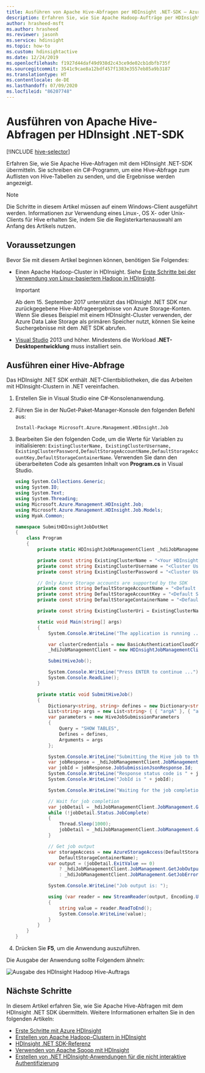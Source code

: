 ```yaml
---
title: Ausführen von Apache Hive-Abfragen per HDInsight .NET-SDK – Azure
description: Erfahren Sie, wie Sie Apache Hadoop-Aufträge per HDInsight .NET-SDK an Azure HDInsight Apache Hadoop übermitteln können.
author: hrasheed-msft
ms.author: hrasheed
ms.reviewer: jasonh
ms.service: hdinsight
ms.topic: how-to
ms.custom: hdinsightactive
ms.date: 12/24/2019
ms.openlocfilehash: f1927d44daf49d938d2c43ce9de02cb1dbfb735f
ms.sourcegitcommit: 3541c9cae8a12bdf457f1383e3557eb85a9b3187
ms.translationtype: HT
ms.contentlocale: de-DE
ms.lasthandoff: 07/09/2020
ms.locfileid: "86207748"
---
```

# <a name="run-apache-hive-queries-using-hdinsight-net-sdk"></a>Ausführen von Apache Hive-Abfragen per HDInsight .NET-SDK

[!INCLUDE [hive-selector](../../../includes/hdinsight-selector-use-hive.md)]

Erfahren Sie, wie Sie Apache Hive-Abfragen mit dem HDInsight .NET-SDK übermitteln. Sie schreiben ein C#-Programm, um eine Hive-Abfrage zum Auflisten von Hive-Tabellen zu senden, und die Ergebnisse werden angezeigt.

> [!NOTE]  
> Die Schritte in diesem Artikel müssen auf einem Windows-Client ausgeführt werden. Informationen zur Verwendung eines Linux-, OS X- oder Unix-Clients für Hive erhalten Sie, indem Sie die Registerkartenauswahl am Anfang des Artikels nutzen.

## <a name="prerequisites"></a>Voraussetzungen

Bevor Sie mit diesem Artikel beginnen können, benötigen Sie Folgendes:

* Einen Apache Hadoop-Cluster in HDInsight. Siehe [Erste Schritte bei der Verwendung von Linux-basiertem Hadoop in HDInsight](apache-hadoop-linux-tutorial-get-started.md).

    > [!IMPORTANT]  
    > Ab dem 15. September 2017 unterstützt das HDInsight .NET SDK nur zurückgegebene Hive-Abfrageergebnisse von Azure Storage-Konten. Wenn Sie dieses Beispiel mit einem HDInsight-Cluster verwenden, der Azure Data Lake Storage als primären Speicher nutzt, können Sie keine Suchergebnisse mit dem .NET SDK abrufen.

* [Visual Studio](https://visualstudio.microsoft.com/vs/community/) 2013 und höher. Mindestens die Workload **.NET-Desktopentwicklung** muss installiert sein.

## <a name="run-a-hive-query"></a>Ausführen einer Hive-Abfrage

Das HDInsight .NET SDK enthält .NET-Clientbibliotheken, die das Arbeiten mit HDInsight-Clustern in .NET vereinfachen.

1. Erstellen Sie in Visual Studio eine C#-Konsolenanwendung.

1. Führen Sie in der NuGet-Paket-Manager-Konsole den folgenden Befehl aus:

    ```console
    Install-Package Microsoft.Azure.Management.HDInsight.Job
    ```

1. Bearbeiten Sie den folgenden Code, um die Werte für Variablen zu initialisieren: `ExistingClusterName, ExistingClusterUsername, ExistingClusterPassword,DefaultStorageAccountName,DefaultStorageAccountKey,DefaultStorageContainerName`. Verwenden Sie dann den überarbeiteten Code als gesamten Inhalt von **Program.cs** in Visual Studio.

    ```csharp
    using System.Collections.Generic;
    using System.IO;
    using System.Text;
    using System.Threading;
    using Microsoft.Azure.Management.HDInsight.Job;
    using Microsoft.Azure.Management.HDInsight.Job.Models;
    using Hyak.Common;

    namespace SubmitHDInsightJobDotNet
    {
        class Program
        {
            private static HDInsightJobManagementClient _hdiJobManagementClient;

            private const string ExistingClusterName = "<Your HDInsight Cluster Name>";
            private const string ExistingClusterUsername = "<Cluster Username>";
            private const string ExistingClusterPassword = "<Cluster User Password>";

            // Only Azure Storage accounts are supported by the SDK
            private const string DefaultStorageAccountName = "<Default Storage Account Name>";
            private const string DefaultStorageAccountKey = "<Default Storage Account Key>";
            private const string DefaultStorageContainerName = "<Default Blob Container Name>";

            private const string ExistingClusterUri = ExistingClusterName + ".azurehdinsight.net";

            static void Main(string[] args)
            {
                System.Console.WriteLine("The application is running ...");

                var clusterCredentials = new BasicAuthenticationCloudCredentials { Username = ExistingClusterUsername, Password = ExistingClusterPassword };
                _hdiJobManagementClient = new HDInsightJobManagementClient(ExistingClusterUri, clusterCredentials);

                SubmitHiveJob();

                System.Console.WriteLine("Press ENTER to continue ...");
                System.Console.ReadLine();
            }

            private static void SubmitHiveJob()
            {
                Dictionary<string, string> defines = new Dictionary<string, string> { { "hive.execution.engine", "tez" }, { "hive.exec.reducers.max", "1" } };
                List<string> args = new List<string> { { "argA" }, { "argB" } };
                var parameters = new HiveJobSubmissionParameters
                {
                    Query = "SHOW TABLES",
                    Defines = defines,
                    Arguments = args
                };

                System.Console.WriteLine("Submitting the Hive job to the cluster...");
                var jobResponse = _hdiJobManagementClient.JobManagement.SubmitHiveJob(parameters);
                var jobId = jobResponse.JobSubmissionJsonResponse.Id;
                System.Console.WriteLine("Response status code is " + jobResponse.StatusCode);
                System.Console.WriteLine("JobId is " + jobId);

                System.Console.WriteLine("Waiting for the job completion ...");

                // Wait for job completion
                var jobDetail = _hdiJobManagementClient.JobManagement.GetJob(jobId).JobDetail;
                while (!jobDetail.Status.JobComplete)
                {
                    Thread.Sleep(1000);
                    jobDetail = _hdiJobManagementClient.JobManagement.GetJob(jobId).JobDetail;
                }

                // Get job output
                var storageAccess = new AzureStorageAccess(DefaultStorageAccountName, DefaultStorageAccountKey,
                    DefaultStorageContainerName);
                var output = (jobDetail.ExitValue == 0)
                    ? _hdiJobManagementClient.JobManagement.GetJobOutput(jobId, storageAccess) // fetch stdout output in case of success
                    : _hdiJobManagementClient.JobManagement.GetJobErrorLogs(jobId, storageAccess); // fetch stderr output in case of failure

                System.Console.WriteLine("Job output is: ");

                using (var reader = new StreamReader(output, Encoding.UTF8))
                {
                    string value = reader.ReadToEnd();
                    System.Console.WriteLine(value);
                }
            }
        }
    }
    ```

1. Drücken Sie **F5**, um die Anwendung auszuführen.

Die Ausgabe der Anwendung sollte Folgendem ähneln:

![Ausgabe des HDInsight Hadoop Hive-Auftrags](./media/apache-hadoop-use-hive-dotnet-sdk/hdinsight-hadoop-use-hive-net-sdk-output.png)

## <a name="next-steps"></a>Nächste Schritte

In diesem Artikel erfahren Sie, wie Sie Apache Hive-Abfragen mit dem HDInsight .NET SDK übermitteln. Weitere Informationen erhalten Sie in den folgenden Artikeln:

* [Erste Schritte mit Azure HDInsight](apache-hadoop-linux-tutorial-get-started.md)
* [Erstellen von Apache Hadoop-Clustern in HDInsight](../hdinsight-hadoop-provision-linux-clusters.md)
* [HDInsight .NET SDK-Referenz](https://docs.microsoft.com/dotnet/api/overview/azure/hdinsight)
* [Verwenden von Apache Sqoop mit HDInsight](apache-hadoop-use-sqoop-mac-linux.md)
* [Erstellen von .NET HDInsight-Anwendungen für die nicht interaktive Authentifizierung](../hdinsight-create-non-interactive-authentication-dotnet-applications.md)
